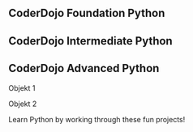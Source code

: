 ## CoderDojo Foundation Python

## CoderDojo Intermediate Python

## CoderDojo Advanced Python

Objekt 1

Objekt 2

Learn Python by working through these fun projects!